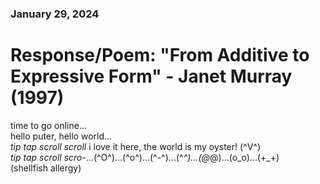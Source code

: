 ### January 29, 2024  
# Response/Poem: "From Additive to Expressive Form" - Janet Murray (1997)  

time to go online...  
hello puter, hello world...  
*tip tap scroll scroll* i love it here, the world is my oyster! (^V^)  
*tip tap scroll scro-*...(^O^)...(^o^)...(^-^)...(^_^)...(@_@)...(o_o)...(+_+)  
(shellfish allergy)  


